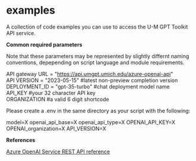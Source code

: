 # examples
A collection of code examples you can use to access the U-M GPT Toolkit API service.  

**Common required parameters**  
  
Note that these parameters may be represented by slightly differnt naming conventions, depepending on script language and module requirements.  
   
API gateway URL = "https://api.umgpt.umich.edu/azure-openai-api"  
API VERSION = "2023-05-15" #latest non-preview completion version  
DEPLOYMENT_ID = "gpt-35-turbo" #chat deployment model name  
API_KEY #your 32 character API key  
ORGANIZATION #a valid 6 digit shortcode  

Please create a .env in the same directory as your script with the following:


model=X
openai_api_base=X
openai_api_type=X
OPENAI_API_KEY=X
OPENAI_organization=X
API_VERSION=X

**References**  
  
[Azure OpenAI Service REST API reference](https://learn.microsoft.com/en-us/azure/ai-services/openai/reference)

